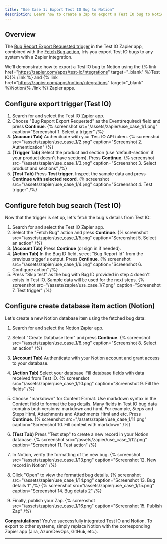 ```yaml
---
title: "Use Case 1: Export Test IO Bug to Notion"
description: Learn how to create a Zap to export a Test IO bug to Notion.
---
```


## Overview

The [Bug Report Export Requested trigger](/docs/zapier/triggers#bug-report-export-requested) in the Test IO Zapier app, combined with the [Fetch Bug action](/docs/zapier/actions#fetch-bug), lets you export Test IO bugs to any system with a Zapier integration.

We'll demonstrate how to export a Test IO bug to Notion using the {% link href="https://zapier.com/apps/test-io/integrations" target="_blank" %}Test IO{% /link %} and {% link href="https://zapier.com/apps/notion/integrations" target="_blank" %}Notion{% /link %} Zapier apps.

## Configure export trigger (Test IO)

1. Search for and select the Test IO Zapier app.
2. Choose "Bug Report Export Requested" as the Event(required) field and press **Continue**.
   {% screenshot src="/assets/zapier/use_case_1/1.png" caption="Screenshot 1. Select a trigger" /%}
3. **(Account Tab)** Authenticate with your Test IO API token.
   {% screenshot src="/assets/zapier/use_case_1/2.png" caption="Screenshot 2. Authentication" /%}
4. **(Trigger Tab)** Select the product and section (use 'default-section' if your product doesn't have sections). Press **Continue**.
   {% screenshot src="/assets/zapier/use_case_1/3.png" caption="Screenshot 3. Select product and sections" /%}
5. **(Test Tab)** Press **Test trigger**. Inspect the sample data and press **Continue with selected record**.
   {% screenshot src="/assets/zapier/use_case_1/4.png" caption="Screenshot 4. Test trigger" /%}

## Configure fetch bug search (Test IO)

Now that the trigger is set up, let's fetch the bug's details from Test IO:

1. Search for and select the Test IO Zapier app.
2. Select the "Fetch Bug" action and press **Continue**.
   {% screenshot src="/assets/zapier/use_case_1/5.png" caption="Screenshot 5. Select an action" /%}
3. **(Account Tab)** Press **Continue** (or sign in if needed).
4. **(Action Tab)** In the Bug ID field, select "Bug Report Id" from the previous trigger's output. Press **Continue**.
   {% screenshot src="/assets/zapier/use_case_1/6.png" caption="Screenshot 6. Configure action" /%}
5. Press "Skip test" as the bug with Bug ID provided in step 4 doesn't exists in Test IO. Sample data will be used for the next steps.
   {% screenshot src="/assets/zapier/use_case_1/7.png" caption="Screenshot 7. Test trigger" /%}

## Configure create database item action (Notion)

Let's create a new Notion database item using the fetched bug data:

1. Search for and select the Notion Zapier app.
2. Select "Create Database Item" and press **Continue**.
   {% screenshot src="/assets/zapier/use_case_1/8.png" caption="Screenshot 8. Select an action" /%}
3. **(Account Tab)** Authenticate with your Notion account and grant access to your database.
4. **(Action Tab)** Select your database. Fill database fields with data received from Test IO.
   {% screenshot src="/assets/zapier/use_case_1/10.png" caption="Screenshot 9. Fill the fields" /%}
5. Choose "markdown" for Content Format. Use markdown syntax in the Content field to format the bug details. Many fields in Test IO bug data contains both versions: markdown and html. For example, Steps and Steps Html, Attachments and Attachments Html and etc. Press **Continue**.
   {% screenshot src="/assets/zapier/use_case_1/11.png" caption="Screenshot 10. Fill content with markdown" /%}

6. **(Test Tab)** Press "Test step" to create a new record in your Notion database.
   {% screenshot src="/assets/zapier/use_case_1/12.png" caption="Screenshot 11. Test action" /%}
7. In Notion, verify the formatting of the new bug.
   {% screenshot src="/assets/zapier/use_case_1/13.png" caption="Screenshot 12. New record in Notion" /%}
8. Click "Open" to view the formatted bug details.
   {% screenshot src="/assets/zapier/use_case_1/14.png" caption="Screenshot 13. Bug details 1" /%}
   {% screenshot src="/assets/zapier/use_case_1/15.png" caption="Screenshot 14. Bug details 2" /%}
9. Finally, publish your Zap.
   {% screenshot src="/assets/zapier/use_case_1/16.png" caption="Screenshot 15. Publish Zap" /%}

**Congratulations!** You've successfully integrated Test IO and Notion. To export to other systems, simply replace Notion with the corresponding Zapier app (Jira, AzureDevOps, GitHub, etc.).

---
